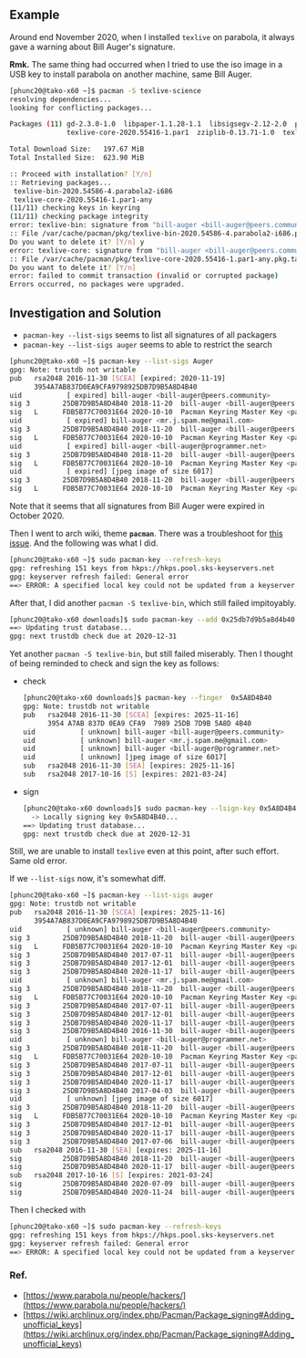 ## Example
Around end November 2020, when I installed `texlive` on parabola, it always gave a warning about Bill Auger's signature.

**Rmk.** The same thing had occurred when I tried to use the iso image in a USB key to install parabola on another machine, same Bill Auger.

```bash
[phunc20@tako-x60 ~]$ pacman -S texlive-science
resolving dependencies...
looking for conflicting packages...

Packages (11) gd-2.3.0-1.0  libpaper-1.1.28-1.1  libsigsegv-2.12-2.0  poppler-0.90.0-1.0  potrace-1.16-2.0  run-parts-4.8.6.1-2.1  t1lib-5.1.2-8.0  texlive-bin-2020.54586-4.parabola2
              texlive-core-2020.55416-1.par1  zziplib-0.13.71-1.0  texlive-science-2020.55390-1.0

Total Download Size:   197.67 MiB
Total Installed Size:  623.90 MiB

:: Proceed with installation? [Y/n]
:: Retrieving packages...
 texlive-bin-2020.54586-4.parabola2-i686                                                53.6 MiB  1683 KiB/s 00:33 [#####################################################################] 100%
 texlive-core-2020.55416-1.par1-any                                                    144.0 MiB  2.50 MiB/s 00:58 [#####################################################################] 100%
(11/11) checking keys in keyring                                                                                   [#####################################################################] 100%
(11/11) checking package integrity                                                                                 [#####################################################################] 100%
error: texlive-bin: signature from "bill-auger <bill-auger@peers.community>" is unknown trust
:: File /var/cache/pacman/pkg/texlive-bin-2020.54586-4.parabola2-i686.pkg.tar.xz is corrupted (invalid or corrupted package (PGP signature)).
Do you want to delete it? [Y/n] y
error: texlive-core: signature from "bill-auger <bill-auger@peers.community>" is unknown trust
:: File /var/cache/pacman/pkg/texlive-core-2020.55416-1.par1-any.pkg.tar.xz is corrupted (invalid or corrupted package (PGP signature)).
Do you want to delete it? [Y/n]
error: failed to commit transaction (invalid or corrupted package)
Errors occurred, no packages were upgraded.
```


## Investigation and Solution
- `pacman-key --list-sigs` seems to list all signatures of all packagers
- `pacman-key --list-sigs auger` seems to able to restrict the search

```bash
[phunc20@tako-x60 ~]$ pacman-key --list-sigs Auger
gpg: Note: trustdb not writable
pub   rsa2048 2016-11-30 [SCEA] [expired: 2020-11-19]
      3954A7AB837D0EA9CFA9798925DB7D9B5A8D4B40
uid           [ expired] bill-auger <bill-auger@peers.community>
sig 3        25DB7D9B5A8D4B40 2018-11-20  bill-auger <bill-auger@peers.community>
sig   L      FDB5B77C70031E64 2020-10-10  Pacman Keyring Master Key <pacman@localhost>
uid           [ expired] bill-auger <mr.j.spam.me@gmail.com>
sig 3        25DB7D9B5A8D4B40 2018-11-20  bill-auger <bill-auger@peers.community>
sig   L      FDB5B77C70031E64 2020-10-10  Pacman Keyring Master Key <pacman@localhost>
uid           [ expired] bill-auger <bill-auger@programmer.net>
sig 3        25DB7D9B5A8D4B40 2018-11-20  bill-auger <bill-auger@peers.community>
sig   L      FDB5B77C70031E64 2020-10-10  Pacman Keyring Master Key <pacman@localhost>
uid           [ expired] [jpeg image of size 6017]
sig 3        25DB7D9B5A8D4B40 2018-11-20  bill-auger <bill-auger@peers.community>
sig   L      FDB5B77C70031E64 2020-10-10  Pacman Keyring Master Key <pacman@localhost>
```

Note that it seems that all signatures from Bill Auger were expired in October 2020.

Then I went to arch wiki, theme **`pacman`**. There was a troubleshoot for [this issue](https://wiki.archlinux.org/index.php/Pacman/Package_signing#Signature_is_unknown_trust).
And the following was what I did.

```bash
[phunc20@tako-x60 ~]$ sudo pacman-key --refresh-keys
gpg: refreshing 151 keys from hkps://hkps.pool.sks-keyservers.net
gpg: keyserver refresh failed: General error
==> ERROR: A specified local key could not be updated from a keyserver.
```

After that, I did another `pacman -S texlive-bin`, which still failed impitoyably.

```bash
[phunc20@tako-x60 downloads]$ sudo pacman-key --add 0x25db7d9b5a8d4b40.txt
==> Updating trust database...
gpg: next trustdb check due at 2020-12-31
```

Yet another `pacman -S texlive-bin`, but still failed miserably.
Then I thought of being reminded to check and sign the key as follows:
- check
    ```bash
    [phunc20@tako-x60 downloads]$ pacman-key --finger  0x5A8D4B40
    gpg: Note: trustdb not writable
    pub   rsa2048 2016-11-30 [SCEA] [expires: 2025-11-16]
          3954 A7AB 837D 0EA9 CFA9  7989 25DB 7D9B 5A8D 4B40
    uid           [ unknown] bill-auger <bill-auger@peers.community>
    uid           [ unknown] bill-auger <mr.j.spam.me@gmail.com>
    uid           [ unknown] bill-auger <bill-auger@programmer.net>
    uid           [ unknown] [jpeg image of size 6017]
    sub   rsa2048 2016-11-30 [SEA] [expires: 2025-11-16]
    sub   rsa2048 2017-10-16 [S] [expires: 2021-03-24]
    ```
- sign
    ```bash
    [phunc20@tako-x60 downloads]$ sudo pacman-key --lsign-key 0x5A8D4B40
      -> Locally signing key 0x5A8D4B40...
    ==> Updating trust database...
    gpg: next trustdb check due at 2020-12-31
    ```

Still, we are unable to install `texlive` even at this point, after such effort. Same old error.

If we `--list-sigs` now, it's somewhat diff.

```bash
[phunc20@tako-x60 ~]$ pacman-key --list-sigs auger
gpg: Note: trustdb not writable
pub   rsa2048 2016-11-30 [SCEA] [expires: 2025-11-16]
      3954A7AB837D0EA9CFA9798925DB7D9B5A8D4B40
uid           [ unknown] bill-auger <bill-auger@peers.community>
sig 3        25DB7D9B5A8D4B40 2018-11-20  bill-auger <bill-auger@peers.community>
sig   L      FDB5B77C70031E64 2020-10-10  Pacman Keyring Master Key <pacman@localhost>
sig 3        25DB7D9B5A8D4B40 2017-07-11  bill-auger <bill-auger@peers.community>
sig 3        25DB7D9B5A8D4B40 2017-12-01  bill-auger <bill-auger@peers.community>
sig 3        25DB7D9B5A8D4B40 2020-11-17  bill-auger <bill-auger@peers.community>
uid           [ unknown] bill-auger <mr.j.spam.me@gmail.com>
sig 3        25DB7D9B5A8D4B40 2018-11-20  bill-auger <bill-auger@peers.community>
sig   L      FDB5B77C70031E64 2020-10-10  Pacman Keyring Master Key <pacman@localhost>
sig 3        25DB7D9B5A8D4B40 2017-07-11  bill-auger <bill-auger@peers.community>
sig 3        25DB7D9B5A8D4B40 2017-12-01  bill-auger <bill-auger@peers.community>
sig 3        25DB7D9B5A8D4B40 2020-11-17  bill-auger <bill-auger@peers.community>
sig 3        25DB7D9B5A8D4B40 2016-11-30  bill-auger <bill-auger@peers.community>
uid           [ unknown] bill-auger <bill-auger@programmer.net>
sig 3        25DB7D9B5A8D4B40 2018-11-20  bill-auger <bill-auger@peers.community>
sig   L      FDB5B77C70031E64 2020-10-10  Pacman Keyring Master Key <pacman@localhost>
sig 3        25DB7D9B5A8D4B40 2017-07-11  bill-auger <bill-auger@peers.community>
sig 3        25DB7D9B5A8D4B40 2017-12-01  bill-auger <bill-auger@peers.community>
sig 3        25DB7D9B5A8D4B40 2020-11-17  bill-auger <bill-auger@peers.community>
sig 3        25DB7D9B5A8D4B40 2017-04-03  bill-auger <bill-auger@peers.community>
uid           [ unknown] [jpeg image of size 6017]
sig 3        25DB7D9B5A8D4B40 2018-11-20  bill-auger <bill-auger@peers.community>
sig   L      FDB5B77C70031E64 2020-10-10  Pacman Keyring Master Key <pacman@localhost>
sig 3        25DB7D9B5A8D4B40 2017-12-01  bill-auger <bill-auger@peers.community>
sig 3        25DB7D9B5A8D4B40 2020-11-17  bill-auger <bill-auger@peers.community>
sig 3        25DB7D9B5A8D4B40 2017-07-06  bill-auger <bill-auger@peers.community>
sub   rsa2048 2016-11-30 [SEA] [expires: 2025-11-16]
sig          25DB7D9B5A8D4B40 2018-11-20  bill-auger <bill-auger@peers.community>
sig          25DB7D9B5A8D4B40 2020-11-17  bill-auger <bill-auger@peers.community>
sub   rsa2048 2017-10-16 [S] [expires: 2021-03-24]
sig          25DB7D9B5A8D4B40 2020-07-09  bill-auger <bill-auger@peers.community>
sig          25DB7D9B5A8D4B40 2020-11-24  bill-auger <bill-auger@peers.community>
```
Then I checked with
```bash
[phunc20@tako-x60 ~]$ sudo pacman-key --refresh-keys
gpg: refreshing 151 keys from hkps://hkps.pool.sks-keyservers.net
gpg: keyserver refresh failed: General error
==> ERROR: A specified local key could not be updated from a keyserver.
```



### Ref.
- [https://www.parabola.nu/people/hackers/](https://www.parabola.nu/people/hackers/)
- [https://wiki.archlinux.org/index.php/Pacman/Package_signing#Adding_unofficial_keys](https://wiki.archlinux.org/index.php/Pacman/Package_signing#Adding_unofficial_keys)


